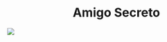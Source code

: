 <h1 align="center"> Amigo Secreto </h1>

   <p align="left">
   <img src="https://img.shields.io/badge/STATUS-%20COMPLETADO-green">
   </p>
